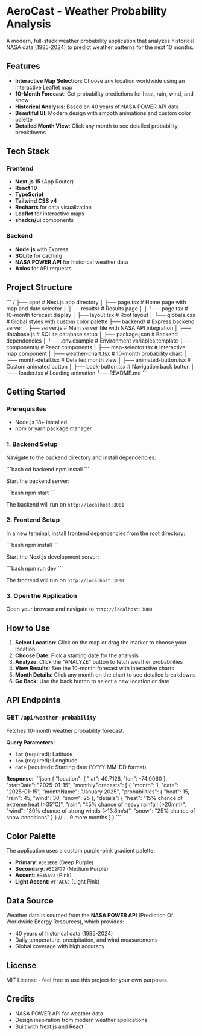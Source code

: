 # AeroCast - Weather Probability Analysis

A modern, full-stack weather probability application that analyzes historical NASA data (1985-2024) to predict weather patterns for the next 10 months.

## Features

- **Interactive Map Selection**: Choose any location worldwide using an interactive Leaflet map
- **10-Month Forecast**: Get probability predictions for heat, rain, wind, and snow
- **Historical Analysis**: Based on 40 years of NASA POWER API data
- **Beautiful UI**: Modern design with smooth animations and custom color palette
- **Detailed Month View**: Click any month to see detailed probability breakdowns

## Tech Stack

### Frontend
- **Next.js 15** (App Router)
- **React 19**
- **TypeScript**
- **Tailwind CSS v4**
- **Recharts** for data visualization
- **Leaflet** for interactive maps
- **shadcn/ui** components

### Backend
- **Node.js** with Express
- **SQLite** for caching
- **NASA POWER API** for historical weather data
- **Axios** for API requests

## Project Structure

\`\`\`
/
├── app/                      # Next.js app directory
│   ├── page.tsx             # Home page with map and date selector
│   ├── results/             # Results page
│   │   └── page.tsx         # 10-month forecast display
│   ├── layout.tsx           # Root layout
│   └── globals.css          # Global styles with custom color palette
├── backend/                  # Express backend server
│   ├── server.js            # Main server file with NASA API integration
│   ├── database.js          # SQLite database setup
│   ├── package.json         # Backend dependencies
│   └── .env.example         # Environment variables template
├── components/              # React components
│   ├── map-selector.tsx     # Interactive map component
│   ├── weather-chart.tsx    # 10-month probability chart
│   ├── month-detail.tsx     # Detailed month view
│   ├── animated-button.tsx  # Custom animated button
│   ├── back-button.tsx      # Navigation back button
│   └── loader.tsx           # Loading animation
└── README.md
\`\`\`

## Getting Started

### Prerequisites

- Node.js 18+ installed
- npm or yarn package manager

### 1. Backend Setup

Navigate to the backend directory and install dependencies:

\`\`\`bash
cd backend
npm install
\`\`\`

Start the backend server:

\`\`\`bash
npm start
\`\`\`

The backend will run on `http://localhost:3001`

### 2. Frontend Setup

In a new terminal, install frontend dependencies from the root directory:

\`\`\`bash
npm install
\`\`\`

Start the Next.js development server:

\`\`\`bash
npm run dev
\`\`\`

The frontend will run on `http://localhost:3000`

### 3. Open the Application

Open your browser and navigate to `http://localhost:3000`

## How to Use

1. **Select Location**: Click on the map or drag the marker to choose your location
2. **Choose Date**: Pick a starting date for the analysis
3. **Analyze**: Click the "ANALYZE" button to fetch weather probabilities
4. **View Results**: See the 10-month forecast with interactive charts
5. **Month Details**: Click any month on the chart to see detailed breakdowns
6. **Go Back**: Use the back button to select a new location or date

## API Endpoints

### GET `/api/weather-probability`

Fetches 10-month weather probability forecast.

**Query Parameters:**
- `lat` (required): Latitude
- `lon` (required): Longitude  
- `date` (required): Starting date (YYYY-MM-DD format)

**Response:**
\`\`\`json
{
  "location": { "lat": 40.7128, "lon": -74.0060 },
  "startDate": "2025-01-15",
  "monthlyForecasts": [
    {
      "month": 1,
      "date": "2025-01-15",
      "monthName": "January 2025",
      "probabilities": {
        "heat": 15,
        "rain": 45,
        "wind": 30,
        "snow": 25
      },
      "details": {
        "heat": "15% chance of extreme heat (>35°C)",
        "rain": "45% chance of heavy rainfall (>20mm)",
        "wind": "30% chance of strong winds (>13.8m/s)",
        "snow": "25% chance of snow conditions"
      }
    }
    // ... 9 more months
  ]
}
\`\`\`

## Color Palette

The application uses a custom purple-pink gradient palette:

- **Primary**: `#3E1E68` (Deep Purple)
- **Secondary**: `#5D2F77` (Medium Purple)
- **Accent**: `#E45A92` (Pink)
- **Light Accent**: `#FFACAC` (Light Pink)

## Data Source

Weather data is sourced from the **NASA POWER API** (Prediction Of Worldwide Energy Resources), which provides:
- 40 years of historical data (1985-2024)
- Daily temperature, precipitation, and wind measurements
- Global coverage with high accuracy

## License

MIT License - feel free to use this project for your own purposes.

## Credits

- NASA POWER API for weather data
- Design inspiration from modern weather applications
- Built with Next.js and React
\`\`\`

```json file="" isHidden
